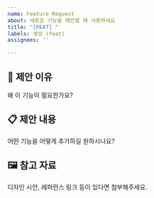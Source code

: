 ```yaml
---
name: Feature Request
about: 새로운 기능을 제안할 때 사용하세요
title: "[FEAT] "
labels: 생성 (feat)
assignees: ''

---
```


## 🙋 제안 이유

왜 이 기능이 필요한가요?

## 📋 제안 내용

어떤 기능을 어떻게 추가하길 원하시나요?

## 🖼️ 참고 자료

디자인 시안, 레퍼런스 링크 등이 있다면 첨부해주세요.
